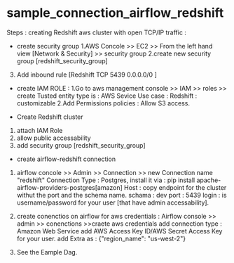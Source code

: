 # sample_connection_airflow_redshift
Steps : 
creating Redshift aws cluster with open TCP/IP traffic : 
- create security group 
1.AWS Concole >> EC2 >> From the left hand view [Network & Security] >> security group 
2.create new security group [redshift_security_group]
3. Add inbound rule 
[Redshift	TCP	5439	0.0.0.0/0 ]

- create IAM ROLE :
1.Go to aws management console >> IAM >> roles >> create 
Tusted entity type is : AWS Sevice 
Use case : Redshift : customizable
2.Add Permissions policies : Allow S3 access. 

-  Create Redshift cluster
1. attach IAM Role 
2. allow public accessability 
3. add security group [redshift_security_group] 

- create airflow-redshift connection 
1. airflow concole >> Admin >> Connection >> new Connection 
name "redshift"
Connection Type : Postgres, install it via : pip install apache-airflow-providers-postgres[amazon]
Host : copy endpoint for the cluster withut the port and the schema name. 
schama : dev 
port : 5439
login : is username/password for your user [that have admin accessability].

3. create conenctios on airflow for aws credentials : 
Airflow console >> admin >> conenctions >>craete  aws credentials 
add connection type : Amazon Web Service
add AWS Access Key ID/AWS Secret Access Key	 for your user. 
add Extra as : {"region_name": "us-west-2"}


5. See the Eample Dag. 



